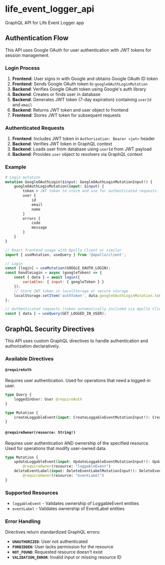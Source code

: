 # life_event_logger_api

GraphQL API for Life Event Logger app

## Authentication Flow

This API uses Google OAuth for user authentication with JWT tokens for session management.

### Login Process

1. **Frontend**: User signs in with Google and obtains Google OAuth ID token
2. **Frontend**: Sends Google OAuth token to `googleOAuthLoginMutation`
3. **Backend**: Verifies Google OAuth token using Google's auth library
4. **Backend**: Creates or finds user in database
5. **Backend**: Generates JWT token (7-day expiration) containing `userId` and `email`
6. **Backend**: Returns JWT token and user object to frontend
7. **Frontend**: Stores JWT token for subsequent requests

### Authenticated Requests

1. **Frontend**: Includes JWT token in `Authorization: Bearer <jwt>` header
2. **Backend**: Verifies JWT token in GraphQL context
3. **Backend**: Loads user from database using `userId` from JWT payload
4. **Backend**: Provides `user` object to resolvers via GraphQL context

### Example

```graphql
# Login mutation
mutation GoogleOAuthLogin($input: GoogleOAuthLoginMutationInput!) {
    googleOAuthLoginMutation(input: $input) {
        token # JWT token to store and use for authenticated requests
        user {
            id
            email
            name
        }
        errors {
            code
            message
        }
    }
}
```

```javascript
// React frontend usage with Apollo Client or similar
import { useMutation, useQuery } from '@apollo/client';

// Login
const [login] = useMutation(GOOGLE_OAUTH_LOGIN);
const handleLogin = async (googleToken) => {
    const { data } = await login({
        variables: { input: { googleToken } }
    });
    // Store JWT token in localStorage or secure storage
    localStorage.setItem('authToken', data.googleOAuthLoginMutation.token);
};

// Authenticated requests (token automatically included via Apollo Client context)
const { data } = useQuery(GET_LOGGED_IN_USER);
```

## GraphQL Security Directives

This API uses custom GraphQL directives to handle authentication and authorization declaratively.

### Available Directives

#### `@requireAuth`

Requires user authentication. Used for operations that need a logged-in user.

```graphql
type Query {
    loggedInUser: User @requireAuth
}

type Mutation {
    createLoggableEvent(input: CreateLoggableEventMutationInput!): CreateLoggableEventMutationPayload! @requireAuth
}
```

#### `@requireOwner(resource: String!)`

Requires user authentication AND ownership of the specified resource. Used for operations that modify user-owned data.

```graphql
type Mutation {
    updateLoggableEvent(input: UpdateLoggableEventMutationInput!): UpdateLoggableEventMutationPayload!
        @requireOwner(resource: "loggableEvent")
    deleteEventLabel(input: DeleteEventLabelMutationInput!): DeleteEventLabelMutationPayload!
        @requireOwner(resource: "eventLabel")
}
```

### Supported Resources

- `loggableEvent` - Validates ownership of LoggableEvent entities
- `eventLabel` - Validates ownership of EventLabel entities

### Error Handling

Directives return standardized GraphQL errors:

- **`UNAUTHORIZED`**: User not authenticated
- **`FORBIDDEN`**: User lacks permission for the resource
- **`NOT_FOUND`**: Requested resource doesn't exist
- **`VALIDATION_ERROR`**: Invalid input or missing resource ID
